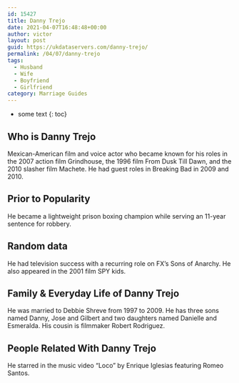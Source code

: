 ```yaml
---
id: 15427
title: Danny Trejo
date: 2021-04-07T16:48:48+00:00
author: victor
layout: post
guid: https://ukdataservers.com/danny-trejo/
permalink: /04/07/danny-trejo
tags:
  - Husband
  - Wife
  - Boyfriend
  - Girlfriend
category: Marriage Guides
---
```


* some text
{: toc}


## Who is Danny Trejo



Mexican-American film and voice actor who became known for his roles in the 2007 action film Grindhouse, the 1996 film From Dusk Till Dawn, and the 2010 slasher film Machete. He had guest roles in Breaking Bad in 2009 and 2010. 

                
                
                
## Prior to Popularity



He became a lightweight prison boxing champion while serving an 11-year sentence for robbery. 

                
                
                
## Random data



He had television success with a recurring role on FX&#8217;s Sons of Anarchy. He also appeared in the 2001 film SPY kids. 

                
                
                
## Family & Everyday Life of Danny Trejo



He was married to Debbie Shreve from 1997 to 2009. He has three sons named Danny, Jose and Gilbert and two daughters named Danielle and Esmeralda. His cousin is filmmaker Robert Rodriguez. 

                
                
                
## People Related With Danny Trejo



He starred in the music video &#8220;Loco&#8221; by Enrique Iglesias featuring Romeo Santos. 

                
              
            
          
          
          